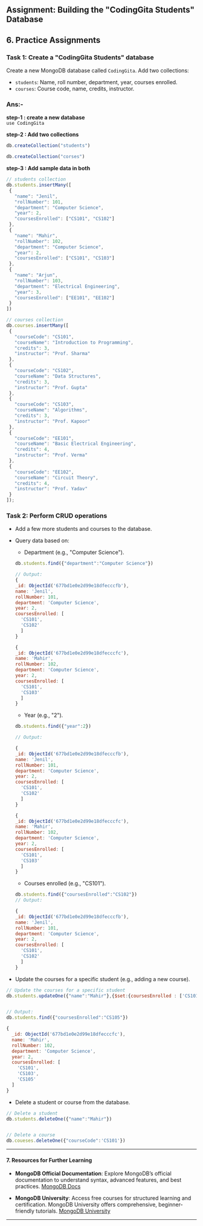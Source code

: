 ## **Assignment: Building the "CodingGita Students" Database**


## **6. Practice Assignments**

### **Task 1: Create a "CodingGita Students" database**

Create a new MongoDB database called `CodingGita`. Add two collections:
- `students`: Name, roll number, department, year, courses enrolled.
- `courses`: Course code, name, credits, instructor.

### **Ans:-**  
**step-1 : create a new database**  
    `use CodingGita`

**step-2 : Add two collections**  
  ```js 
  db.createCollection("students")
  ```
  ```js 
  db.createCollection("corses")
  ```

**step-3 : Add sample data in both**  
 ```js
 // students collection
db.students.insertMany([
  { 
    "name": "Jenil",
    "rollNumber": 101,
    "department": "Computer Science",
    "year": 2,
    "coursesEnrolled": ["CS101", "CS102"]
  },
  { 
    "name": "Mahir",
    "rollNumber": 102,
    "department": "Computer Science",
    "year": 2,
    "coursesEnrolled": ["CS101", "CS103"]
  },
  { 
    "name": "Arjun",
    "rollNumber": 103,
    "department": "Electrical Engineering",
    "year": 3,
    "coursesEnrolled": ["EE101", "EE102"]
  }
])

// courses collection
db.courses.insertMany([
  { 
    "courseCode": "CS101", 
    "courseName": "Introduction to Programming", 
    "credits": 3, 
    "instructor": "Prof. Sharma" 
  },
  { 
    "courseCode": "CS102", 
    "courseName": "Data Structures", 
    "credits": 3, 
    "instructor": "Prof. Gupta" 
  },
  { 
    "courseCode": "CS103", 
    "courseName": "Algorithms", 
    "credits": 3, 
    "instructor": "Prof. Kapoor" 
  },
  { 
    "courseCode": "EE101", 
    "courseName": "Basic Electrical Engineering", 
    "credits": 4, 
    "instructor": "Prof. Verma" 
  },
  { 
    "courseCode": "EE102", 
    "courseName": "Circuit Theory", 
    "credits": 4, 
    "instructor": "Prof. Yadav" 
  }
]);
 ```


### **Task 2: Perform CRUD operations**
- Add a few more students and courses to the database.
- Query data based on:
  - Department (e.g., "Computer Science").
  ```js
  db.students.find({"department":"Computer Science"})

  // Output:
  {
  _id: ObjectId('677bd1e0e2d99e18dfecccfb'),
  name: 'Jenil',
  rollNumber: 101,
  department: 'Computer Science',
  year: 2,
  coursesEnrolled: [
    'CS101',
    'CS102'
    ]
  }

  {
  _id: ObjectId('677bd1e0e2d99e18dfecccfc'),
  name: 'Mahir',
  rollNumber: 102,
  department: 'Computer Science',
  year: 2,
  coursesEnrolled: [
    'CS101',
    'CS103'
    ]
  }

  ```
  - Year (e.g., "2").
  ```js
  db.students.find({"year":2})

  // Output:

  {
  _id: ObjectId('677bd1e0e2d99e18dfecccfb'),
  name: 'Jenil',
  rollNumber: 101,
  department: 'Computer Science',
  year: 2,
  coursesEnrolled: [
    'CS101',
    'CS102'
    ]
  }

  {
  _id: ObjectId('677bd1e0e2d99e18dfecccfc'),
  name: 'Mahir',
  rollNumber: 102,
  department: 'Computer Science',
  year: 2,
  coursesEnrolled: [
    'CS101',
    'CS103'
    ]
  }

  ```


  - Courses enrolled (e.g., "CS101").
  ```js
  db.students.find({"coursesEnrolled":"CS102"})
  // Output:

  {
  _id: ObjectId('677bd1e0e2d99e18dfecccfb'),
  name: 'Jenil',
  rollNumber: 101,
  department: 'Computer Science',
  year: 2,
  coursesEnrolled: [
    'CS101',
    'CS102'
    ]
  }
  ```

- Update the courses for a specific student (e.g., adding a new course).

```js
// Update the courses for a specific student
db.students.updateOne({"name":"Mahir"},{$set:{coursesEnrolled : ['CS101', 'CS103', 'CS105']}})


// Output:
db.students.find({"coursesEnrolled":"CS105"})

{
  _id: ObjectId('677bd1e0e2d99e18dfecccfc'),
  name: 'Mahir',
  rollNumber: 102,
  department: 'Computer Science',
  year: 2,
  coursesEnrolled: [
    'CS101',
    'CS103',
    'CS105'
  ]
} 

```
- Delete a student or course from the database.
```js
// Delete a student
db.students.deleteOne({"name":"Mahir"})


// Delete a course
db.coueses.deleteOne({"courseCode":'CS101'})
```

---

#### **7. Resources for Further Learning**
  
- **MongoDB Official Documentation**: Explore MongoDB’s official documentation to understand syntax, advanced features, and best practices. [MongoDB Docs](https://docs.mongodb.com/)

- **MongoDB University**: Access free courses for structured learning and certification. MongoDB University offers comprehensive, beginner-friendly tutorials. [MongoDB University](https://university.mongodb.com/)

---